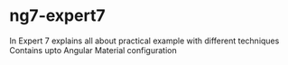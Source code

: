 # ng7-expert7
In Expert 7 explains all about practical example with different techniques
Contains upto Angular Material configuration
